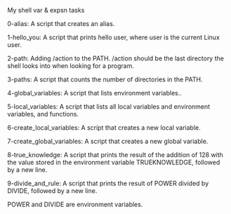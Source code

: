 My shell var & expsn tasks

 0-alias: A script that creates an alias.

 1-hello_you: A script that prints hello user, where user is the current Linux user.


 2-path: Adding /action to the PATH. /action should be the last directory the shell looks into when looking for a program.


 3-paths: A script that counts the number of directories in the PATH.


 4-global_variables: A script that lists environment variables..


 5-local_variables: A script that lists all local variables and environment variables, and functions.


 6-create_local_variables: A script that creates a new local variable.


 7-create_global_variables: A script that creates a new global variable.


 8-true_knowledge: A script that prints the result of the addition of 128 with the value stored in the environment variable TRUEKNOWLEDGE, followed by a new line.


 9-divide_and_rule: A script that prints the result of POWER divided by DIVIDE, followed by a new line.

POWER and DIVIDE are environment variables.

